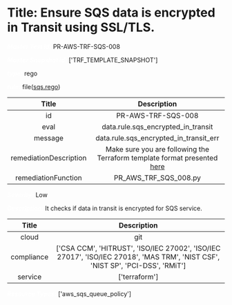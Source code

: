 



# Title: Ensure SQS data is encrypted in Transit using SSL/TLS.


***<font color="white">Master Test Id:</font>*** PR-AWS-TRF-SQS-008

***<font color="white">Master Snapshot Id:</font>*** ['TRF_TEMPLATE_SNAPSHOT']

***<font color="white">type:</font>*** rego

***<font color="white">rule:</font>*** file([sqs.rego])  
  
  
  
  

|Title|Description|
| :---: | :---: |
|id|PR-AWS-TRF-SQS-008|
|eval|data.rule.sqs_encrypted_in_transit|
|message|data.rule.sqs_encrypted_in_transit_err|
|remediationDescription|Make sure you are following the Terraform template format presented <a href='https://registry.terraform.io/providers/hashicorp/aws/latest/docs/resources/sqs_queue_policy' target='_blank'>here</a>|
|remediationFunction|PR_AWS_TRF_SQS_008.py|


***<font color="white">Severity:</font>*** Low

***<font color="white">Description:</font>*** It checks if data in transit is encrypted for SQS service.  
  
  

|Title|Description|
| :---: | :---: |
|cloud|git|
|compliance|['CSA CCM', 'HITRUST', 'ISO/IEC 27002', 'ISO/IEC 27017', 'ISO/IEC 27018', 'MAS TRM', 'NIST CSF', 'NIST SP', 'PCI-DSS', 'RMiT']|
|service|['terraform']|


***<font color="white">Resource Types:</font>*** ['aws_sqs_queue_policy']


[sqs.rego]: https://github.com/prancer-io/prancer-compliance-test/tree/master/aws/terraform/sqs.rego
